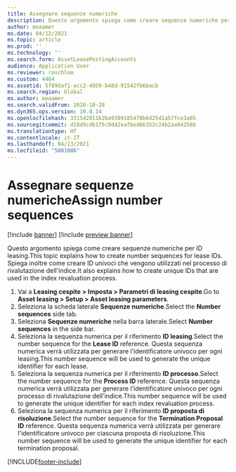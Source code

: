 ```yaml
---
title: Assegnare sequenze numeriche
description: Questo argomento spiega come creare sequenze numeriche per ID leasing. Spiega inoltre come creare ID univoci che vengono utilizzati nel processo di rivalutazione dell'indice.
author: moaamer
ms.date: 04/12/2021
ms.topic: article
ms.prod: ''
ms.technology: ''
ms.search.form: AssetLeasePostingAccounts
audience: Application User
ms.reviewer: roschlom
ms.custom: 4464
ms.assetid: 5f89daf1-acc2-4959-b48d-91542fb6bacb
ms.search.region: Global
ms.author: moaamer
ms.search.validFrom: 2020-10-28
ms.dyn365.ops.version: 10.0.14
ms.openlocfilehash: 331542811b2ba9399185478b6d25d1a57fce3a05
ms.sourcegitcommit: d18d9cdb175c9d42eafbed66352c24b2aa94258b
ms.translationtype: HT
ms.contentlocale: it-IT
ms.lasthandoff: 04/13/2021
ms.locfileid: "5881086"
---
```

# <a name="assign-number-sequences"></a><span data-ttu-id="a5b30-104">Assegnare sequenze numeriche</span><span class="sxs-lookup"><span data-stu-id="a5b30-104">Assign number sequences</span></span>

[!include [banner](../includes/banner.md)]
[!include [preview banner](../includes/preview-banner.md)]

<span data-ttu-id="a5b30-105">Questo argomento spiega come creare sequenze numeriche per ID leasing.</span><span class="sxs-lookup"><span data-stu-id="a5b30-105">This topic explains how to create number sequences for lease IDs.</span></span> <span data-ttu-id="a5b30-106">Spiega inoltre come creare ID univoci che vengono utilizzati nel processo di rivalutazione dell'indice.</span><span class="sxs-lookup"><span data-stu-id="a5b30-106">It also explains how to create unique IDs that are used in the index revaluation process.</span></span>

1. <span data-ttu-id="a5b30-107">Vai a **Leasing cespite \> Imposta \> Parametri di leasing cespite**.</span><span class="sxs-lookup"><span data-stu-id="a5b30-107">Go to **Asset leasing \> Setup \> Asset leasing parameters**.</span></span>
2. <span data-ttu-id="a5b30-108">Seleziona la scheda laterale **Sequenze numeriche**.</span><span class="sxs-lookup"><span data-stu-id="a5b30-108">Select the **Number sequences** side tab.</span></span>
3. <span data-ttu-id="a5b30-109">Seleziona **Sequenze numeriche** nella barra laterale.</span><span class="sxs-lookup"><span data-stu-id="a5b30-109">Select **Number sequences** in the side bar.</span></span>
4. <span data-ttu-id="a5b30-110">Seleziona la sequenza numerica per il riferimento **ID leasing**.</span><span class="sxs-lookup"><span data-stu-id="a5b30-110">Select the number sequence for the **Lease ID** reference.</span></span> <span data-ttu-id="a5b30-111">Questa sequenza numerica verrà utilizzata per generare l'identificatore univoco per ogni leasing.</span><span class="sxs-lookup"><span data-stu-id="a5b30-111">This number sequence will be used to generate the unique identifier for each lease.</span></span>
5. <span data-ttu-id="a5b30-112">Seleziona la sequenza numerica per il riferimento **ID processo**.</span><span class="sxs-lookup"><span data-stu-id="a5b30-112">Select the number sequence for the **Process ID** reference.</span></span> <span data-ttu-id="a5b30-113">Questa sequenza numerica verrà utilizzata per generare l'identificatore univoco per ogni processo di rivalutazione dell'indice.</span><span class="sxs-lookup"><span data-stu-id="a5b30-113">This number sequence will be used to generate the unique identifier for each index revaluation process.</span></span>
6. <span data-ttu-id="a5b30-114">Seleziona la sequenza numerica per il riferimento **ID proposta di risoluzione**.</span><span class="sxs-lookup"><span data-stu-id="a5b30-114">Select the number sequence for the **Termination Proposal ID** reference.</span></span> <span data-ttu-id="a5b30-115">Questa sequenza numerica verrà utilizzata per generare l'identificatore univoco per ciascuna proposta di risoluzione.</span><span class="sxs-lookup"><span data-stu-id="a5b30-115">This number sequence will be used to generate the unique identifier for each termination proposal.</span></span>


[!INCLUDE[footer-include](../../includes/footer-banner.md)]
